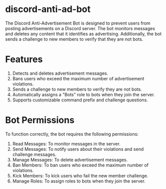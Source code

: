 # discord-anti-ad-bot

The Discord Anti-Advertisement Bot is designed to prevent users from posting advertisements on a Discord server. The bot monitors messages and deletes any content that it identifies as advertising. Additionally, the bot sends a challenge to new members to verify that they are not bots.

# Features
1. Detects and deletes advertisement messages.
2. Bans users who exceed the maximum number of advertisement violations.
3. Sends a challenge to new members to verify they are not bots.
4. Automatically assigns a "Bots" role to bots when they join the server.
5. Supports customizable command prefix and challenge questions.

# Bot Permissions
To function correctly, the bot requires the following permissions:

1. Read Messages: To monitor messages in the server.
2. Send Messages: To notify users about their violations and send challenge messages.
3. Manage Messages: To delete advertisement messages.
4. Ban Members: To ban users who exceed the maximum number of violations.
5. Kick Members: To kick users who fail the new member challenge.
6. Manage Roles: To assign roles to bots when they join the server.
